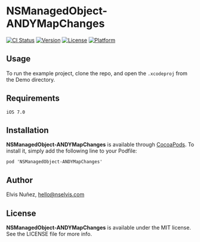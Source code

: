 # NSManagedObject-ANDYMapChanges

[![CI Status](http://img.shields.io/travis/NSElvis/NSManagedObject-ANDYMapChanges.svg?style=flat)](https://travis-ci.org/NSElvis/NSManagedObject-ANDYMapChanges)
[![Version](https://img.shields.io/cocoapods/v/NSManagedObject-ANDYMapChanges.svg?style=flat)](http://cocoadocs.org/docsets/NSManagedObject-ANDYMapChanges)
[![License](https://img.shields.io/cocoapods/l/NSManagedObject-ANDYMapChanges.svg?style=flat)](http://cocoadocs.org/docsets/NSManagedObject-ANDYMapChanges)
[![Platform](https://img.shields.io/cocoapods/p/NSManagedObject-ANDYMapChanges.svg?style=flat)](http://cocoadocs.org/docsets/NSManagedObject-ANDYMapChanges)


## Usage

To run the example project, clone the repo, and open the `.xcodeproj` from the Demo directory.

## Requirements

`iOS 7.0`

## Installation

**NSManagedObject-ANDYMapChanges** is available through [CocoaPods](http://cocoapods.org). To install
it, simply add the following line to your Podfile:

`pod 'NSManagedObject-ANDYMapChanges'`

## Author

Elvis Nuñez, hello@nselvis.com

## License

**NSManagedObject-ANDYMapChanges** is available under the MIT license. See the LICENSE file for more info.

